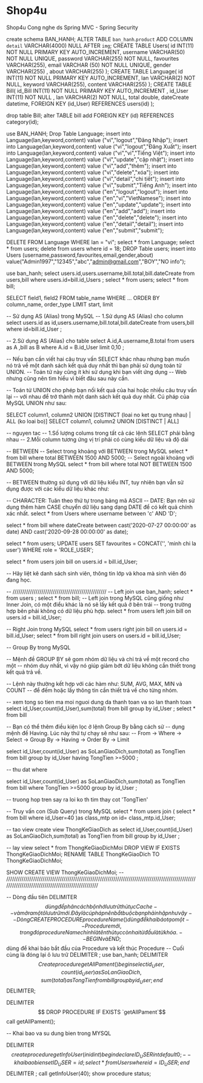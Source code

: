 # Shop4u
Shop4u
Cong nghe ds Spring MVC - Spring Security

create schema BAN_HANH;
ALTER TABLE `ban_hanh`.`product` ADD COLUMN `detail` VARCHAR(4000) NULL AFTER `img`;
CREATE TABLE Users(
    id INT(11) NOT NULL PRIMARY KEY AUTO_INCREMENT,
    username VARCHAR(50) NOT NULL UNIQUE,
    password VARCHAR(255) NOT NULL,
    favourites VARCHAR(255),
    email VARCHAR (50) NOT NULL UNIQUE, 
    gender VARCHAR(255) ,
	about VARCHAR(255)
);
CREATE TABLE Language(
    id INT(11) NOT NULL PRIMARY KEY AUTO_INCREMENT,
    lan VARCHAR(2) NOT NULL,
    keyword VARCHAR(255),
    content VARCHAR(255)
);
CREATE TABLE Bill(
    id_Bill INT(11) NOT NULL PRIMARY KEY AUTO_INCREMENT ,
    id_User INT(11) NOT NULL ,
    lan VARCHAR(2) NOT NULL,
    total double,
    dateCreate datetime,
    FOREIGN KEY (id_User) REFERENCES users(id)
);
 
drop table Bill;
alter TABLE bill add FOREIGN KEY (id) REFERENCES category(id);


use BAN_HANH;
Drop Table Language;
insert into Language(lan,keyword,content) value ("vi","logout","Đăng Nhập");
insert into Language(lan,keyword,content) value ("vi","logout","Đăng Xuất");
insert into Language(lan,keyword,content) value ("vi","vi","Tiếng Việt");
insert into Language(lan,keyword,content) value ("vi","update","cập nhật");
insert into Language(lan,keyword,content) value ("vi","add","thêm");
insert into Language(lan,keyword,content) value ("vi","delete","xóa");
insert into Language(lan,keyword,content) value ("vi","detail","chi tiết");
insert into Language(lan,keyword,content) value ("vi","submit","Tiếng Anh");
insert into Language(lan,keyword,content) value ("en","logout","logout");
insert into Language(lan,keyword,content) value ("en","vi","VietNamese");
insert into Language(lan,keyword,content) value ("en","update","update");
insert into Language(lan,keyword,content) value ("en","add","add");
insert into Language(lan,keyword,content) value ("en","delete","delete");
insert into Language(lan,keyword,content) value ("en","detail","detail");
insert into Language(lan,keyword,content) value ("en","submit","submit");

DELETE FROM Language WHERE lan = "vi";
select * from Language;
select * from users;
delete from users where id = 18;
DROP Table users;
insert into Users (username,password,favourites,email,gender,about) value("Admin1997","12345","abc","admin@gmail.com","BOY","NO info");


use ban_hanh;
select users.id,users.username,bill.total,bill.dateCreate from users,bill where users.id=bill.id_Users ;
select * from users; 
select * from bill; 

SELECT field1, field2
FROM table_name
WHERE ...
ORDER BY column_name, order_type
LIMIT start, limit

-- Sử dụng AS (Alias) trong MySQL
-- 1.Sử dụng AS (Alias) cho column
select users.id as id,users.username,bill.total,bill.dateCreate 
from users,bill
where id=bill.id_User ;

-- 2.Sử dụng AS (Alias) cho table
select A.id,A.username,B.total 
from users as A ,bill as B 
where A.id = B.id_User limit 0,10 ;


-- Nếu bạn cần viết hai câu truy vấn SELECT khác nhau nhưng bạn muốn nó trả về một danh sách kết quả duy nhất thì bạn phải sử dụng toán tử UNION. 
-- Toán tử này cũng ít khi sử dụng khi bạn viết ứng dụng
-- Web nhưng cũng nên tìm hiểu vì biết đâu sau này cần.

-- Toán tử UNION cho phép bạn nối kết quả của hai hoặc nhiều câu truy vấn lại 
-- với nhau để trở thành một danh sách kết quả duy nhất. Cú pháp của MySQL UNION như sau:

SELECT column1, column2
UNION [DISTINCT (loai no ket qu trung nhau) | ALL (ko loai bo)]
SELECT column1, column2
UNION [DISTINCT | ALL]

-- nguyen tac
-- 1.Số lượng colums trong tất cả các lệnh SELECT phải bằng nhau
-- 2.Mỗi column tương ứng vị trí phải có cùng kiểu dữ liệu và độ dài



-- BETWEEN
-- Select trong khoảng với BETWEEN trong MySQL
select * from bill where total BETWEEN 1500 AND 5000;
-- Select ngoài khoảng với BETWEEN trong MySQL
select * from bill where total NOT BETWEEN 1500 AND 5000;


-- BETWEEN thường sử dụng với dữ liệu kiểu INT, tuy nhiên bạn vẫn sử dụng được với các kiểu dữ liệu khác như:

-- CHARACTER: Tuân theo thứ tự trong bảng mã ASCII
-- DATE: Bạn nên sử dụng thêm hàm CASE chuyển dữ liệu sang dạng DATE để có kết quả chính xác nhất.
select * from Users where username between 'c' AND 'D';

select * from bill 
where dateCreate 
between cast('2020-07-27 00:00:00' as date) AND cast('2020-09-28 00:00:00' as date);

select * from users; 
UPDATE users SET favourites = CONCAT('', 'minh chi la user') WHERE role = 'ROLE_USER';

select * from users join bill on users.id = bill.id_User;

-- Hãy liệt kê danh sách sinh viên, thông tin lớp và khoa mà sinh viên đó đang học.


-- /////////////////////////////////////////////////
-- Left join
use ban_hanh;
select * from users ;
select * from bill;
-- Left join trong MySQL cũng giống như Inner Join, có một điểu khác là nó sẽ lấy kết quả ở bên trái 
-- trong trường hợp bên phải không có dữ liệu phù hợp.
select * from users left join bill on users.id = bill.id_User;

-- Right Join trong MySQL
select * from users right join bill on users.id = bill.id_User;
select * from bill right join users on users.id = bill.id_User;


-- Group By trong MySQL

-- Mệnh đề GROUP BY sẽ gom nhóm dữ liệu và chỉ trả về một record cho một
-- nhóm duy nhất, vì vậy nó giúp giảm bớt dữ liệu không cần thiết trong kết quả trả về.

-- Lệnh này thường kết hợp với các hàm như: SUM, AVG, MAX, MIN và COUNT 
-- để đếm hoặc lấy thông tin cần thiết trả về cho từng nhóm.

-- xem tong so tien ma moi nguoi dung da thanh toan va so lan thanh toan
select id_User,count(id_User),sum(total) from bill group by id_User ;
select * from bill 

-- Bạn có thể thêm điều kiện lọc ở lệnh Group By bằng cách sử 
-- dụng mệnh đề Having. Lúc này thứ tự chạy sẽ như sau:
-- From -> Where -> Select -> Group By -> Having -> Order By -> Limit


select id_User,count(id_User) as SoLanGiaoDich,sum(total) as TongTien 
from bill 
group by id_User 
having TongTien >=5000  ;

-- thu dat where

select id_User,count(id_User) as SoLanGiaoDich,sum(total) as TongTien 
from bill 
where TongTien >=5000
group by id_User ;

-- truong hop tren say ra loi ko th tim thay cot 'TongTien'


-- Truy vấn con (Sub Query) trong MySQL
select * from users join (
	select * from bill 
	where id_User=40
)as class_mtp on id= class_mtp.id_User;


-- tao view
create view ThongKeGiaoDich
as
	select id_User,count(id_User) as SoLanGiaoDich,sum(total) as TongTien 
    from bill 
	group by id_User ;
    
-- lay view
select * from ThongKeGiaoDichMoi
DROP VIEW IF EXISTS ThongKeGiaoDichMoi;
RENAME TABLE ThongKeGiaoDich TO ThongKeGiaoDichMoi;

SHOW CREATE VIEW ThongKeGiaoDichMoi;
-- ///////////////////////////////////////////////////////////////////////////////////////////////////////////////////////////////////////////////////

-- Dòng đầu tiên DELIMITER $$dùng để phân cách bộ nhớ lưu trữ thủ tục Cache 
-- và mở ra một ô lưu trữ mới. Đây là cú pháp nên bắt buộc bạn phải nhập như vậy
-- Dòng CREATE PROCEDURE procedureName() dùng để khai báo tạo một
--  Procedure mới, trong đó procedureName chính là tên thủ tục còn hai từ đầu là từ khóa.
--  BEGINvà END; $$dùng để khai báo bắt đầu của Procedure và kết thúc Procedure
--  Cuối cùng là đóng lại ô lưu trữ DELIMITER ;
use ban_hanh;
DELIMITER $$
Create procedure getAllPament()
begin
	select id_User,count(id_User) as SoLanGiaoDich,sum(total) as TongTien 
    from bill 
	group by id_User ;
end$$
DELIMITER;

DELIMITER $$
DROP PROCEDURE IF EXISTS `getAllPament`$$
call getAllPament();

-- Khai bao va su dung bien trong MYSQL

DELIMITER $$
create procedure getInfoUser(in id int)
begin
		declare ID_USER int default 0; -- khai bao bien
        set ID_USER = id;
        select * from Users where id = ID_USER; 
end $$
DELIMITER ;
call getInfoUser(40);
show procedure status;

